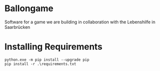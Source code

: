 # Ballongame
Software for a game we are building in collaboration with the Lebenshilfe in Saarbrücken


# Installing Requirements
```
python.exe -m pip install --upgrade pip
pip install -r .\requirements.txt
```